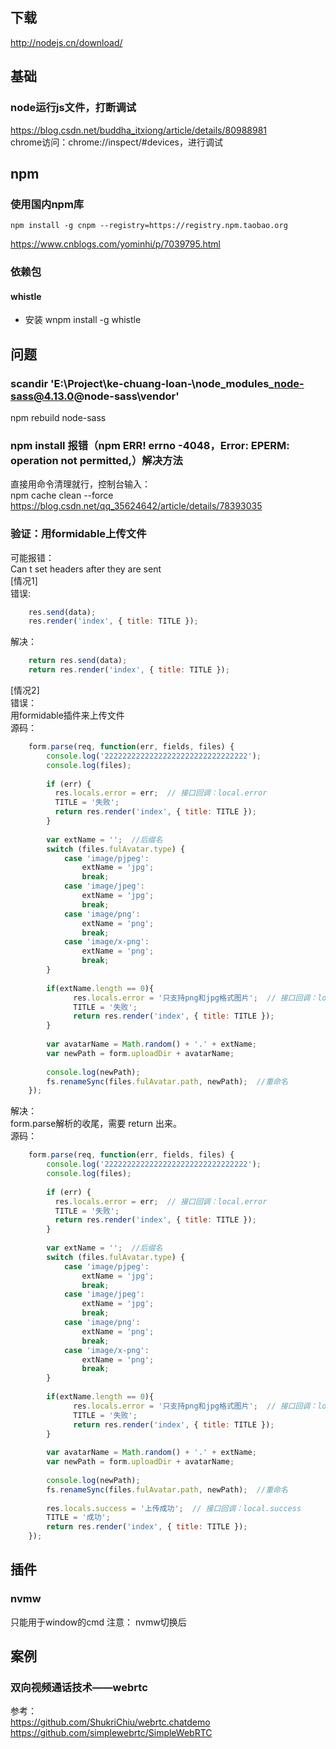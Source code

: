## 下载  
http://nodejs.cn/download/

## 基础
### node运行js文件，打断调试  
https://blog.csdn.net/buddha_itxiong/article/details/80988981  
chrome访问：chrome://inspect/#devices，进行调试 

## npm
### 使用国内npm库
```
npm install -g cnpm --registry=https://registry.npm.taobao.org
```
https://www.cnblogs.com/yominhi/p/7039795.html

### 依赖包
#### whistle
+ 安装
wnpm install -g whistle

## 问题
### scandir 'E:\Project\ke-chuang-loan-\node_modules\_node-sass@4.13.0@node-sass\vendor'
npm rebuild node-sass

### npm install 报错（npm ERR! errno -4048，Error: EPERM: operation not permitted,）解决方法  
直接用命令清理就行，控制台输入：  
npm cache clean --force  
https://blog.csdn.net/qq_35624642/article/details/78393035  

### 验证：用formidable上传文件  
可能报错：  
    Can t set headers after they are sent  
[情况1]  
错误:  
```javascript  
    res.send(data);  
    res.render('index', { title: TITLE });  
```  
解决：   
```javascript  
    return res.send(data);  
    return res.render('index', { title: TITLE });  
```  
[情况2]   
错误：  
    用formidable插件来上传文件  
源码：   
```javascript  
    form.parse(req, function(err, fields, files) {  
        console.log('22222222222222222222222222222222');  
        console.log(files);  
    
        if (err) {  
          res.locals.error = err;  // 接口回调：local.error  
          TITLE = '失败';  
          return res.render('index', { title: TITLE });  
        }  
    
        var extName = '';  //后缀名  
        switch (files.fulAvatar.type) {  
            case 'image/pjpeg':  
                extName = 'jpg';  
                break;  
            case 'image/jpeg':  
                extName = 'jpg';  
                break;  
            case 'image/png':  
                extName = 'png';  
                break;  
            case 'image/x-png':  
                extName = 'png';  
                break;  
        }  
    
        if(extName.length == 0){  
              res.locals.error = '只支持png和jpg格式图片';  // 接口回调：local.error  
              TITLE = '失败';  
              return res.render('index', { title: TITLE });  
        }  
    
        var avatarName = Math.random() + '.' + extName;  
        var newPath = form.uploadDir + avatarName;  
    
        console.log(newPath);  
        fs.renameSync(files.fulAvatar.path, newPath);  //重命名  
    });  
```  
解决：  
    form.parse解析的收尾，需要 return 出来。   
源码：  
```javascript  
    form.parse(req, function(err, fields, files) {  
        console.log('22222222222222222222222222222222');  
        console.log(files);  
        
        if (err) {  
          res.locals.error = err;  // 接口回调：local.error  
          TITLE = '失败';  
          return res.render('index', { title: TITLE });  
        }  
    
        var extName = '';  //后缀名  
        switch (files.fulAvatar.type) {  
            case 'image/pjpeg':  
                extName = 'jpg';  
                break;  
            case 'image/jpeg':  
                extName = 'jpg';  
                break;  
            case 'image/png':  
                extName = 'png';  
                break;  
            case 'image/x-png':  
                extName = 'png';  
                break;  
        }  
    
        if(extName.length == 0){  
              res.locals.error = '只支持png和jpg格式图片';  // 接口回调：local.error  
              TITLE = '失败';  
              return res.render('index', { title: TITLE });  
        }  
    
        var avatarName = Math.random() + '.' + extName;  
        var newPath = form.uploadDir + avatarName;  
    
        console.log(newPath);  
        fs.renameSync(files.fulAvatar.path, newPath);  //重命名  
    
        res.locals.success = '上传成功';  // 接口回调：local.success  
        TITLE = '成功';  
        return res.render('index', { title: TITLE });  
    });  
```  

## 插件 
### nvmw
只能用于window的cmd
注意：
nvmw切换后

## 案例
### 双向视频通话技术——webrtc  
参考：  
https://github.com/ShukriChiu/webrtc.chatdemo  
https://github.com/simplewebrtc/SimpleWebRTC  
